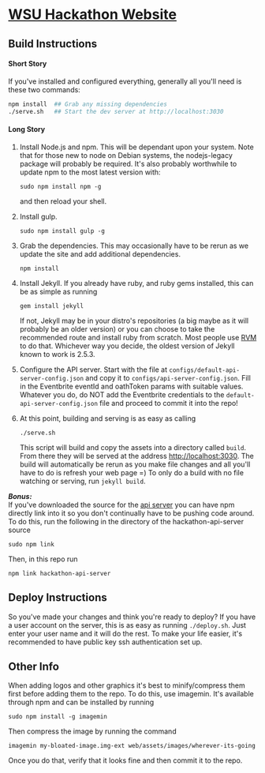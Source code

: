 [WSU Hackathon Website](http://hackathon.eecs.wsu.edu)
======================

Build Instructions
------------------
#### Short Story
If you've installed and configured everything, generally all you'll need is these two commands:
```sh
npm install  ## Grab any missing dependencies
./serve.sh   ## Start the dev server at http://localhost:3030
```
#### Long Story
1. Install Node.js and npm. This will be dependant upon your system. Note that for
   those new to node on Debian systems, the nodejs-legacy package
   will probably be required. It's also probably worthwhile to update npm to
   the most latest version with:
   ```
   sudo npm install npm -g
   ```
   and then reload your shell.

2. Install gulp.
   ```
   sudo npm install gulp -g
   ```

3. Grab the dependencies. This may occasionally have to be rerun as we update
   the site and add additional dependencies.
   ```
   npm install
   ```

4. Install Jekyll. If you already have ruby, and ruby gems installed,
   this can be as simple as running
   ```
   gem install jekyll
   ```
   If not, Jekyll may be in your distro's repositories
   (a big maybe as it will probably be an older version) or you can
   choose to take the recommended route and
   install ruby from scratch. Most people use [RVM](rvm.io) to do that.
   Whichever way you decide, the oldest version of
   Jekyll known to work is 2.5.3.

5. Configure the API server. Start with the file at
   ```configs/default-api-server-config.json``` and copy it to
   ```configs/api-server-config.json```. Fill in the Eventbrite eventId and
   oathToken params with suitable values. Whatever you do, do NOT add the
   Eventbrite credentials to the ```default-api-server-config.json``` file and
   proceed to commit it into the repo!

6. At this point, building and serving is as easy as calling
   ```
   ./serve.sh
   ```
   This script will build and copy the assets into a
   directory called ```build```. From there they will be served at the address
   [http://localhost:3030](http://localhost:3030). The build will automatically 
   be rerun as you make
   file changes and all you'll have to do is refresh your web page =)
   To only do a build with no file
   watching or serving, run ```jekyll build```.

***Bonus:***  
If you've downloaded the source for the
[api server](https://github.com/WSU-ACM/hackathon-api-server) you can have npm
directly link into it so you don't continually have to be pushing code around.
To do this, run the following in the directory of the hackathon-api-server source
```
sudo npm link
```
Then, in this repo run
```
npm link hackathon-api-server
```


Deploy Instructions
-------------------
So you've made your changes and think you're ready to deploy? If you have a user
account on the server, this is as easy as running ```./deploy.sh```. Just enter
your user name and it will do the rest. To make your life easier, it's
recommended to have public key ssh authentication set up.


Other Info
----------
When adding logos and other graphics it's best to minify/compress them first
before adding them to the repo. To do this, use imagemin.
It's available through npm and can be installed by running
```
sudo npm install -g imagemin
```
Then compress the image by running the command
```
imagemin my-bloated-image.img-ext web/assets/images/wherever-its-going
```
Once you do that, verify that it looks fine and then commit it to the repo.

